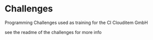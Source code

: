 # Challenges

Programming Challenges used as training for the CI Clouditem GmbH

see the readme of the challenges for more info
